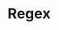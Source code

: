 ---
title: "Regex"
linkTitle: "Regex"
description: "Used to represent Regex data types"
weight: 1
---